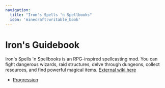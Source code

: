 ```yaml
---
navigation:
  title: "Iron's Spells 'n Spellbooks"
  icon: 'minecraft:writable_book'
---
```


# Iron's Guidebook

Iron's Spells 'n Spellbooks is an RPG-inspired spellcasting mod. You can fight dangerous wizards, raid structures, delve through dungeons, collect resources, and find powerful magical items. [External wiki here](https://iron431.github.io/Irons-Spellbooks-Docs)

- [Progression](root.md)

